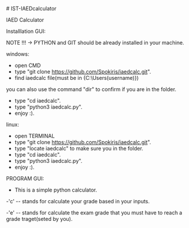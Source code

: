 \# IST-IAEDcalculator

IAED Calculator



Installlation  GUI:

NOTE !!! -> PYTHON and GIT should be already installed in your machine.

windows:

- open CMD
- type "git clone https://github.com/Spokiris/iaedcalc.git".
- find iaedcalc file(must be in {C:\Users\(username)\})

you can also use the command "dir" to confirm if you are in the folder.

- type "cd iaedcalc".
- type "python3 iaedcalc.py".
- enjoy :).



linux:

- open TERMINAL
- type "git clone https://github.com/Spokiris/iaedcalc.git".
- type "locate iaedcalc" to make sure you in the folder.
- type "cd iaedcalc".
- type "python3 iaedcalc.py".
- enjoy :).




PROGRAM GUI:

- This is a simple python calculator.

-'c' -- stands for calculate your grade based in your inputs.

-'e' -- stands for calculate the exam grade that you must have to reach a grade traget(seted by you).








